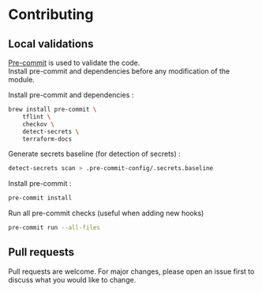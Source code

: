 # Contributing

## Local validations

[Pre-commit](https://pre-commit.com/) is used to validate the code.  
Install pre-commit and dependencies before any modification of the module.


Install pre-commit and dependencies :
```bash
brew install pre-commit \
    tflint \
    checkov \
    detect-secrets \
    terraform-docs
```

Generate secrets baseline (for detection of secrets) :
```bash
detect-secrets scan > .pre-commit-config/.secrets.baseline
```

Install pre-commit :
```bash
pre-commit install
```

Run all pre-commit checks (useful when adding new hooks)
```bash
pre-commit run --all-files
```

## Pull requests

Pull requests are welcome. For major changes, please open an issue first
to discuss what you would like to change.
